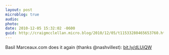 ```yaml
---
layout: post
microblog: true
audio: 
photo: 
date: 2010-12-05 15:32:02 -0600
guid: http://craigmcclellan.micro.blog/2010/12/05/t11533280465653760.html
---
```

Basil Marceaux.com does it again (thanks @nashvillest): [bit.ly/dLUiQW](http://bit.ly/dLUiQW)
